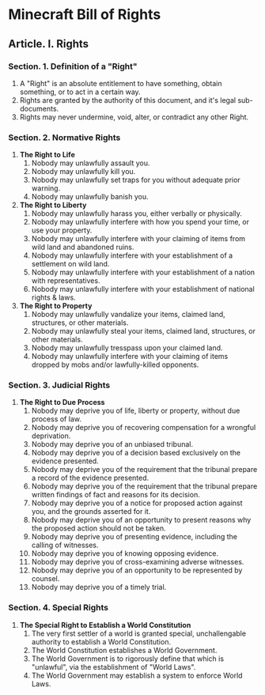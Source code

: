 # Minecraft Bill of Rights

## Article. I. Rights

### Section. 1. Definition of a "Right"

1. A "Right" is an absolute entitlement to have something, obtain something, or to act in a certain way.
2. Rights are granted by the authority of this document, and it's legal sub-documents.
3. Rights may never undermine, void, alter, or contradict any other Right.

### Section. 2. Normative Rights

1. **The Right to Life**
    1. Nobody may unlawfully assault you.
    2. Nobody may unlawfully kill you.
    3. Nobody may unlawfully set traps for you without adequate prior warning.
    4. Nobody may unlawfully banish you.
2. **The Right to Liberty**
    1. Nobody may unlawfully harass you, either verbally or physically.
    2. Nobody may unlawfully interfere with how you spend your time, or use your property.
    3. Nobody may unlawfully interfere with your claiming of items from wild land and abandoned ruins.
    4. Nobody may unlawfully interfere with your establishment of a settlement on wild land.
    5. Nobody may unlawfully interfere with your establishment of a nation with representatives.
    6. Nobody may unlawfully interfere with your establishment of national rights & laws.
3. **The Right to Property**
    1. Nobody may unlawfully vandalize your items, claimed land, structures, or other materials.
    2. Nobody may unlawfully steal your items, claimed land, structures, or other materials.
    3. Nobody may unlawfully tresspass upon your claimed land.
    4. Nobody may unlawfully interfere with your claiming of items dropped by mobs and/or lawfully-killed opponents.

### Section. 3. Judicial Rights

1. **The Right to Due Process**
    1. Nobody may deprive you of life, liberty or property, without due process of law.
    2. Nobody may deprive you of recovering compensation for a wrongful deprivation.
    3. Nobody may deprive you of an unbiased tribunal.
    4. Nobody may deprive you of a decision based exclusively on the evidence presented.
    5. Nobody may deprive you of the requirement that the tribunal prepare a record of the evidence presented.
    6. Nobody may deprive you of the requirement that the tribunal prepare written findings of fact and reasons for its decision.
    7. Nobody may deprive you of a notice for proposed action against you, and the grounds asserted for it.
    8. Nobody may deprive you of an opportunity to present reasons why the proposed action should not be taken.
    9. Nobody may deprive you of presenting evidence, including the calling of witnesses.
    10. Nobody may deprive you of knowing opposing evidence.
    11. Nobody may deprive you of cross-examining adverse witnesses.
    12. Nobody may deprive you of an opportunity to be represented by counsel.
    13. Nobody may deprive you of a timely trial.

### Section. 4. Special Rights

1. **The Special Right to Establish a World Constitution**
    1. The very first settler of a world is granted special, unchallengable authority to establish a World Constitution.
    2. The World Constitution establishes a World Government.
    3. The World Government is to rigorously define that which is "unlawful", via the establishment of "World Laws".
    4. The World Government may establish a system to enforce World Laws.